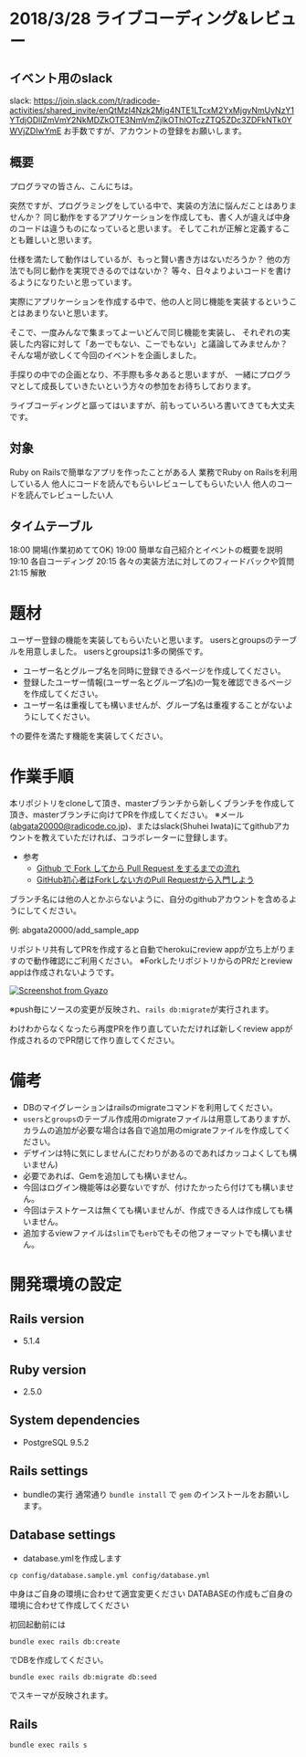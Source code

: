 # 2018/3/28 ライブコーディング&レビュー
## イベント用のslack
slack: https://join.slack.com/t/radicode-activities/shared_invite/enQtMzI4Nzk2Mjg4NTE1LTcxM2YxMjgyNmUyNzY1YTdjODllZmVmY2NkMDZkOTE3NmVmZjlkOThlOTczZTQ5ZDc3ZDFkNTk0YWVjZDIwYmE
お手数ですが、アカウントの登録をお願いします。

## 概要
プログラマの皆さん、こんにちは。

突然ですが、プログラミングをしている中で、実装の方法に悩んだことはありませんか？
同じ動作をするアプリケーションを作成しても、書く人が違えば中身のコードは違うものになっていると思います。
そしてこれが正解と定義することも難しいと思います。

仕様を満たして動作はしているが、もっと賢い書き方はないだろうか？
他の方法でも同じ動作を実現できるのではないか？
等々、日々よりよいコードを書けるようになりたいと思っています。

実際にアプリケーションを作成する中で、他の人と同じ機能を実装するということはあまりないと思います。

そこで、一度みんなで集まってよーいどんで同じ機能を実装し、
それぞれの実装した内容に対して「あーでもない、こーでもない」と議論してみませんか？
そんな場が欲しくて今回のイベントを企画しました。

手探りの中での企画となり、不手際も多々あると思いますが、
一緒にプログラマとして成長していきたいという方々の参加をお待ちしております。

ライブコーディングと謳ってはいますが、前もっていろいろ書いてきても大丈夫です。

## 対象
Ruby on Railsで簡単なアプリを作ったことがある人
業務でRuby on Railsを利用している人
他人にコードを読んでもらいレビューしてもらいたい人
他人のコードを読んでレビューしたい人

## タイムテーブル
18:00 開場(作業初めててOK)
19:00 簡単な自己紹介とイベントの概要を説明
19:10 各自コーディング
20:15 各々の実装方法に対してのフィードバックや質問
21:15 解散


# 題材
ユーザー登録の機能を実装してもらいたいと思います。
usersとgroupsのテーブルを用意しました。
usersとgroupsは1:多の関係です。

- ユーザー名とグループ名を同時に登録できるページを作成してください。
- 登録したユーザー情報(ユーザー名とグループ名)の一覧を確認できるページを作成してください。
- ユーザー名は重複しても構いませんが、グループ名は重複することがないようにしてください。

↑の要件を満たす機能を実装してください。

# 作業手順
本リポジトリをcloneして頂き、masterブランチから新しくブランチを作成して頂き、masterブランチに向けてPRを作成してください。
※メール(abgata20000@radicode.co.jp)、またはslack(Shuhei Iwata)にてgithubアカウントを教えていただければ、コラボレーターに登録します。
- 参考
  - [Github で Fork してから Pull Request をするまでの流れ](http://kik.xii.jp/archives/179)
  - [GitHub初心者はForkしない方のPull Requestから入門しよう](http://blog.qnyp.com/2013/05/28/pull-request-for-github-beginners/)

ブランチ名には他の人とかぶらないように、自分のgithubアカウントを含めるようにしてください。

例: abgata20000/add_sample_app

リポジトリ共有してPRを作成すると自動でherokuにreview appが立ち上がりますので動作確認にご利用ください。
※ForkしたリポジトリからのPRだとreview appは作成されないようです。

[![Screenshot from Gyazo](https://gyazo.com/1463ae44e05eeb36abc9f095c746e32b/raw)](https://gyazo.com/1463ae44e05eeb36abc9f095c746e32b)

※push毎にソースの変更が反映され、`rails db:migrate`が実行されます。

わけわからなくなったら再度PRを作り直していただければ新しくreview appが作成されるのでPR閉じて作り直してください。

# 備考
- DBのマイグレーションはrailsのmigrateコマンドを利用してください。
- `users`と`groups`のテーブル作成用のmigrateファイルは用意してありますが、カラムの追加が必要な場合は各自で追加用のmigrateファイルを作成してください。
- デザインは特に気にしません(こだわりがあるのであればカッコよくしても構いません)
- 必要であれば、Gemを追加しても構いません。
- 今回はログイン機能等は必要ないですが、付けたかったら付けても構いません。
- 今回はテストケースは無くても構いませんが、作成できる人は作成しても構いません。
- 追加するviewファイルは`slim`でも`erb`でもその他フォーマットでも構いません。


# 開発環境の設定

## Rails version
- 5.1.4

## Ruby version
- 2.5.0

## System dependencies
- PostgreSQL 9.5.2

## Rails settings
- bundleの実行
通常通り `bundle install` で `gem` のインストールをお願いします。

## Database settings
- database.ymlを作成します
```
cp config/database.sample.yml config/database.yml
```
中身はご自身の環境に合わせて適宜変更ください
DATABASEの作成もご自身の環境に合わせて作成してください

初回起動前には
```
bundle exec rails db:create
```
でDBを作成してください。

```
bundle exec rails db:migrate db:seed
```
でスキーマが反映されます。

## Rails
```
bundle exec rails s
```

